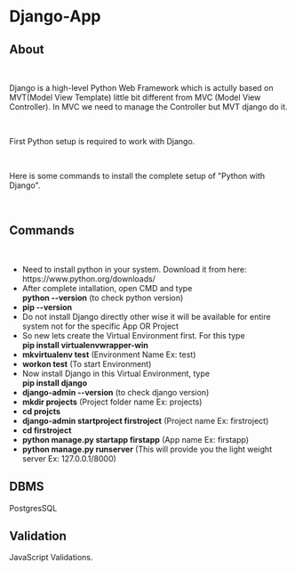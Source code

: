 # Django-App
<h2>About</h2> </br>
<p>Django is a high-level Python Web Framework which is actully based on MVT(Model View Template) little bit different from MVC (Model View Controller). In MVC we need to manage the Controller but MVT django do it.</p> </br>
<p>First Python setup is required to work with Django.</p> </br>
<p>Here is some commands to install the complete setup of "Python with Django".</p> </br>
<h2>Commands</h2> </br>
<ul>
  <li>Need to install python in your system. Download it from here: </br> https://www.python.org/downloads/</li>
  <li>After complete intallation, open CMD and type </br> <b>python --version</b> (to check python version) </li>
  <li><b>pip --version</b></li>
  <li>Do not install Django directly other wise it will be available for entire system not for the specific App OR Project</li>
  <li>So new lets create the Virtual Environment first. For this type </br> <b>pip install virtualenvwrapper-win</b></li>
  <li><b>mkvirtualenv test</b> (Environment Name Ex: test)</li>
  <li><b>workon test</b> (To start Environment)</li>
  <li>Now install Django in this Virtual Environment, type </br> <b>pip install django</b></li>
  <li><b>django-admin --version</b> (to check django version)</li>
  <li><b>mkdir projects</b> (Project folder name Ex: projects)</li>
  <li><b>cd projcts</b></li>
  <li><b>django-admin startproject firstroject</b> (Project name Ex: firstroject)</li>
  <li><b>cd firstroject</b></li>
  <li><b>python manage.py startapp firstapp</b> (App name Ex: firstapp)</li>
  <li><b>python manage.py runserver</b> (This will provide you the light weight server Ex: 127.0.0.1/8000)</li>
</ul>
<h2>DBMS</h2>
<p>PostgresSQL</p>
<h2>Validation</h2>
<p>JavaScript Validations.</p>
